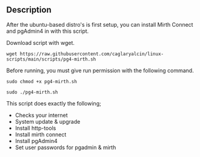 ## Description

After the ubuntu-based distro's is first setup, you can install Mirth Connect and pgAdmin4 in with this script.

Download script with wget.

```
wget https://raw.githubusercontent.com/caglaryalcin/linux-scripts/main/scripts/pg4-mirth.sh
```
Before running, you must give run permission with the following command.
```
sudo chmod +x pg4-mirth.sh
```
```
sudo ./pg4-mirth.sh
```

This script does exactly the following;

- Checks your internet
- System update & upgrade
- Install http-tools
- Install mirth connect
- Install pgAdmin4
- Set user passwords for pgadmin & mirth

<p>
